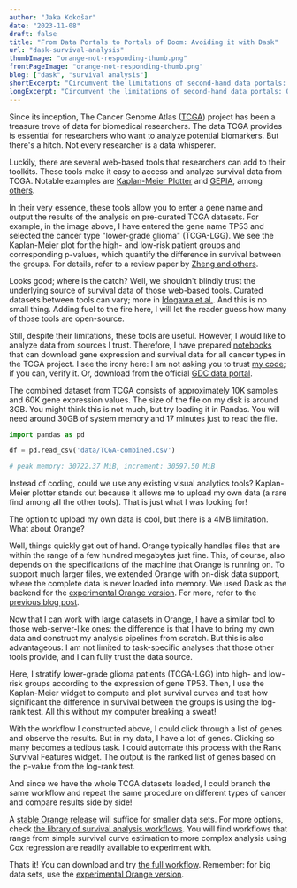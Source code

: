 ```yaml
---
author: "Jaka Kokošar"
date: "2023-11-08"
draft: false
title: "From Data Portals to Portals of Doom: Avoiding it with Dask"
url: "dask-survival-analysis"
thumbImage: "orange-not-responding-thumb.png"
frontPageImage: "orange-not-responding-thumb.png"
blog: ["dask", "survival analysis"]
shortExcerpt: "Circumvent the limitations of second-hand data portals: Orange with Dask enables you to process big data sets while ensuring the source's authenticity and enabling custom workflows." 
longExcerpt: "Circumvent the limitations of second-hand data portals: Orange with Dask enables you to process big data sets while ensuring the source's authenticity and enabling custom workflows."
---
```


Since its inception, The Cancer Genome Atlas ([TCGA](https://www.cancer.gov/ccg/research/genome-sequencing/tcga)) project has been a treasure trove of data for biomedical researchers. The data TCGA provides is essential for researchers who want to analyze potential biomarkers. But there's a hitch. Not every researcher is a data whisperer.

Luckily, there are several web-based tools that researchers can add to their toolkits. These tools make it easy to access and analyze survival data from TCGA. Notable examples are [Kaplan-Meier Plotter](https://kmplot.com/analysis/) and [GEPIA](http://gepia.cancer-pku.cn/), among [others](https://www.frontiersin.org/journals/oncology/articles/10.3389/fonc.2020.00068/full).

<WindowScreenshot src="gepia-example.png" />

In their very essence, these tools allow you to enter a gene name and output the results of the analysis on pre-curated TCGA datasets. For example, in the image above, I have entered the gene name TP53 and selected the cancer type "lower-grade glioma" (TCGA-LGG). We see the Kaplan-Meier plot for the high- and low-risk patient groups and corresponding p-values, which quantify the difference in survival between the groups. For details, refer to a review paper by [Zheng and others](https://www.frontiersin.org/journals/oncology/articles/10.3389/fonc.2020.00068/full).

Looks good; where is the catch? Well, we shouldn't blindly trust the underlying source of survival data of those web-based tools. Curated datasets between tools can vary; more in [Idogawa et al.](https://www.ncbi.nlm.nih.gov/pmc/articles/PMC8726696/). And this is no small thing. Adding fuel to the fire here, I will let the reader guess how many of those tools are open-source.

Still, despite their limitations, these tools are useful. However, I would like to analyze data from sources I trust. Therefore, I have prepared [notebooks](https://github.com/jakakokosar/tcga-data) that can download gene expression and survival data for all cancer types in the TCGA project. I see the irony here: I am not asking you to trust [my code](https://github.com/jakakokosar/tcga-data); if you can, verify it. Or, download from the official [GDC data portal](https://portal.gdc.cancer.gov/).

The combined dataset from TCGA consists of approximately 10K samples and 60K gene expression values. The size of the file on my disk is around 3GB. You might think this is not much, but try loading it in Pandas. You will need around 30GB of system memory and 17 minutes just to read the file.

```python
import pandas as pd

df = pd.read_csv('data/TCGA-combined.csv')

# peak memory: 30722.37 MiB, increment: 30597.50 MiB
```

Instead of coding, could we use any existing visual analytics tools? Kaplan-Meier plotter stands out because it allows me to upload my own data (a rare find among all the other tools). That is just what I was looking for!

<WindowScreenshot src="km-plotter-upload.png" />

The option to upload my own data is cool, but there is a 4MB limitation. What about Orange? 

<WindowScreenshot src="orange-not-responding.png" />

Well, things quickly get out of hand. Orange typically handles files that are within the range of a few hundred megabytes just fine. This, of course, also depends on the specifications of the machine that Orange is running on. To support much larger files, we extended Orange with on-disk data support, where the complete data is never loaded into memory. We used Dask as the backend for the [experimental Orange version](https://github.com/biolab/orange3/wiki/Orange-with-Dask). For more, refer to the [previous blog post](https://orangedatamining.com/blog/dask-spectroscopy/).

Now that I can work with large datasets in Orange, I have a similar tool to those web-server-like ones: the difference is that I have to bring my own data and construct my analysis pipelines from scratch. But this is also advantageous: I am not limited to task-specific analyses that those other tools provide, and I can fully trust the data source. 

Here, I stratify lower-grade glioma patients (TCGA-LGG) into high- and low-risk groups according to the expression of gene TP53. Then, I use the Kaplan-Meier widget to compute and plot survival curves and test how significant the difference in survival between the groups is using the log-rank test. All this without my computer breaking a sweat! 

<WindowScreenshot src="workflow.png" />

With the workflow I constructed above, I could click through a list of genes and observe the results. But in my data, I have a lot of genes. Clicking so many becomes a tedious task. I could automate this process with the Rank Survival Features widget. The output is the ranked list of genes based on the p-value from the log-rank test. 

<WindowScreenshot src="workflow2.png" />

And since we have the whole TCGA datasets loaded, I could branch the same workflow and repeat the same procedure on different types of cancer and compare results side by side! 

A [stable Orange release](https://orangedatamining.com/download/) will suffice for smaller data sets. For more options, check [the library of survival analysis workflows](https://orangedatamining.com/examples/?tag=Survival+Analysis). You will find workflows that range from simple survival curve estimation to more complex analysis using Cox regression are readily available to experiment with.

Thats it! You can download and try [the full workflow](full-workflow.ows). Remember: for big data sets, use the [experimental Orange version](https://github.com/biolab/orange3/wiki/Orange-with-Dask).


